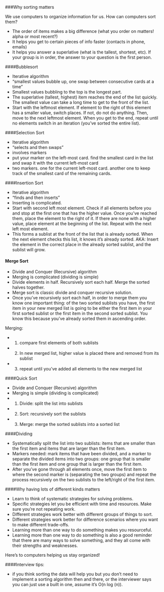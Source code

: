 ###Why sorting matters

We use computers to organize information for us. How can computers sort them? 

- The order of items makes a big difference (what you order on matters! alpha or most recent?)
- It helps you get to certain pieces of info faster (contacts in phone, emails)
- It helps you answer a superlative (what is the tallest, shortest, etc). If your group is in order, the answer to your question is the first person.

####Bubblesort

- Iterative algorithm
- “smallest values bubble up, one swap between consecutive cards at a time”
- Smallest values bubbling to the top is the longest part.
- The superlative (tallest, highest) item reaches the end of the list quickly. The smallest value can take a long time to get to the front of the list.
- Start with the leftmost element. If element to the right of this element has a smaller value, switch places. If not, do not do anything. Then, move to the next leftmost element. When you get to the end, repeat until no elements switch in an iteration (you’ve sorted the entire list).

####Selection Sort

- Iterative algorithm
- “selects and then swaps”
- involves markers
- put your marker on the left-most card. find the smallest card in the list and swap it with the current left-most card
- two markers. one for the current left-most card. another one to keep track of the smallest card of the remaining cards.

####Insertion Sort

- Iterative algorithm
- “finds and then inserts”
- Inserting is complicated.
- Start with second left most element. Check if all elements before you and stop at the first one that has the higher value. Once you’ve reached them, place the element to the right of it. If there are none with a higher value, place element at the beginning of the list. Repeat with the next left most element. 
- This forms a sublist at the front of the list that is already sorted. When the next element checks this list, it knows it’s already sorted. 
AKA: Insert the element in the correct place in the already sorted sublist, and the sublist will grow.

#### Merge Sort

- Divide and Conquer (Recursive) algorithm
- Merging is complicated (dividing is simple)
- Divide elements in half. Recursively sort each half. Merge the sorted halves together. 
- Merge sort is classic divide and conquer recursive solution.
- Once you’ve recursively sort each half, in order to merge them you know one important thing: of the two sorted sublists you have, the first item in your new merged list is going to be either the first item in your first sorted sublist or the first item in the second sorted sublist. You know this because you’ve already sorted them in ascending order.

Merging:

- 1) compare first elements of both sublists 
- 2) In new merged list, higher value is placed there and removed from its sublist
- 3) repeat until you’ve added all elements to the new merged list

####Quick Sort 

- Divide and Conquer (Recursive) algorithm
- Merging is simple (dividing is complicated)
- 1) Divide: split the list into sublists
- 2) Sort: recursively sort the sublists
- 3) Merge: merge the sorted sublists into a sorted list

####Dividing

- Systematically split the list into two sublists: items that are smaller than the first item and items that are larger than the first item. 
- Markers needed: mark items that have been divided, and a marker to separate the divided items into two groups: one group that is smaller than the first item and one group that is larger than the first item. 
- After you’ve gone through all elements once, move the first item to where the second marker is (separating the two groups) and repeat the process recursively on the two sublists to the left/right of the first item. 


####Why having lots of different kinds matters

- Learn to think of systematic strategies for solving problems. 
- Specific strategies let you be efficient with time and resources. Make sure you’re not repeating work.
- Different strategies work better with different groups of things to sort.
- Different strategies work better for difference scenarios where you want to make different trade-offs.
- Learning more than one way to do something makes you resourceful.
- Learning more than one way to do something is also a good reminder that there are many ways to solve something, and they all come with their strengths and weaknesses. 

Here’s to computers helping us stay organized!

####Interview tips:

- if you think sorting the data will help you but you don’t need to implement a sorting algorithm then and there, or the interviewer says you can just use a built in one, assume it’s O(n log (n)).

